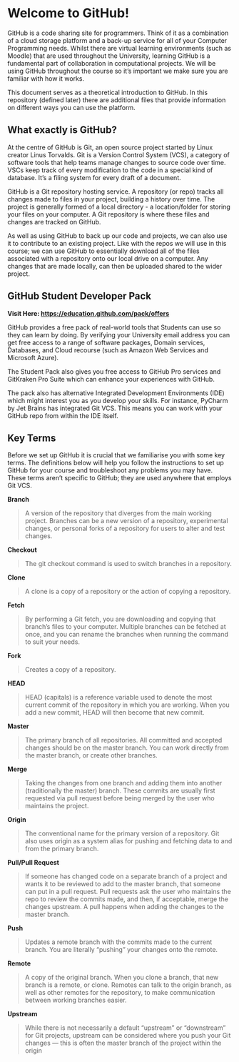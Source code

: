 # Welcome to GitHub!

GitHub is a code sharing site for programmers. Think of it as a combination of a cloud storage platform and a back-up service for all of your Computer Programming needs. Whilst there are virtual learning environments (such as Moodle) that are used throughout the University, learning GitHub is a fundamental part of collaboration in computational projects.
We will be using GitHub throughout the course so it’s important we make sure you are familiar with how it works. 

This document serves as a theoretical introduction to GitHub. In this repository (defined later) there are additional files that provide information on different ways you can use the platform.

## What exactly is GitHub?
At the centre of GitHub is Git, an open source project started by Linux creator Linus Torvalds. Git is a Version Control System (VCS), a category of software tools that help teams manage changes to source code over time. VSCs keep track of every modification to the code in a special kind of database. It’s a filing system for every draft of a document.

GitHub is a Git repository hosting service. A repository (or repo) tracks all changes made to files in your project, building a history over time. The project is generally formed of a local directory - a location/folder for storing your files on your computer. A Git repository is where these files and changes are tracked on GitHub. 

As well as using GitHub to back up our code and projects, we can also use it to contribute to an existing project. Like with the repos we will use in this course; we can use GitHub to essentially download all of the files associated with a repository onto our local drive on a computer. Any changes that are made locally, can then be uploaded shared to the wider project.

## GitHub Student Developer Pack
**Visit Here: https://education.github.com/pack/offers**

GitHub provides a free pack of real-world tools that Students can use so they can learn by doing. By verifying your University email address you can get free access to a range of software packages, Domain services, Databases, and Cloud recourse (such as Amazon Web Services and Microsoft Azure). 

The Student Pack also gives you free access to GitHub Pro services and GitKraken Pro Suite which can enhance your experiences with GitHub.

The pack also has alternative Integrated Development Environments (IDE) which might interest you as you develop your skills. For instance, PyCharm by Jet Brains has integrated Git VCS. This means you can work with your GitHub repo from within the IDE itself.

## Key Terms
Before we set up GitHub it is crucial that we familiarise you with some key terms. The definitions below will help you follow the instructions to set up GitHub for your course and troubleshoot any problems you may have. These terms aren’t specific to GitHub; they are used anywhere that employs Git VCS.

**Branch**
> A version of the repository that diverges from the main working project. Branches can be a new version of a repository, experimental changes, or personal forks of a repository for users to alter and test changes.

**Checkout**
> The git checkout command is used to switch branches in a repository.

**Clone**
> A clone is a copy of a repository or the action of copying a repository. 

**Fetch**
> By performing a Git fetch, you are downloading and copying that branch’s files to your computer. Multiple branches can be fetched at once, and you can rename the branches when running the command to suit your needs.

**Fork**
> Creates a copy of a repository.

**HEAD**
> HEAD (capitals) is a reference variable used to denote the most current commit of the repository in which you are working. When you add a new commit, HEAD will then become that new commit.

**Master**
>The primary branch of all repositories. All committed and accepted changes should be on the master branch. You can work directly from the master branch, or create other branches.

**Merge**
> Taking the changes from one branch and adding them into another (traditionally the master) branch. These commits are usually first requested via pull request before being merged by the user who maintains the project.

**Origin**
> The conventional name for the primary version of a repository. Git also uses origin as a system alias for pushing and fetching data to and from the primary branch. 

**Pull/Pull Request**
>If someone has changed code on a separate branch of a project and wants it to be reviewed to add to the master branch, that someone can put in a pull request. Pull requests ask the user who maintains the repo to review the commits made, and then, if acceptable, merge the changes upstream. A pull happens when adding the changes to the master branch.

**Push**
> Updates a remote branch with the commits made to the current branch. You are literally “pushing” your changes onto the remote.

**Remote**
> A copy of the original branch. When you clone a branch, that new branch is a remote, or clone. Remotes can talk to the origin branch, as well as other remotes for the repository, to make communication between working branches easier.

**Upstream**
> While there is not necessarily a default “upstream” or “downstream” for Git projects, upstream can be considered where you push your Git changes — this is often the master branch of the project within the origin
